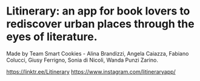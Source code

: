 # Litinerary: an app for book lovers to rediscover urban places through the eyes of literature.

Made by Team Smart Cookies - Alina Brandizzi, Angela Caiazza, Fabiano Colucci, Giusy Ferrigno, Sonia di Nicoli, Wanda Punzi Zarino.

https://linktr.ee/Litinerary
https://www.instagram.com/litineraryapp/
